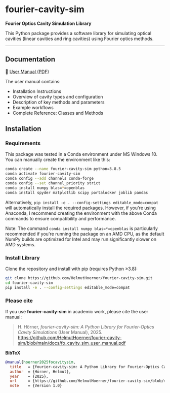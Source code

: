 # fourier-cavity-sim

**Fourier Optics Cavity Simulation Library**

This Python package provides a software library for simulating optical cavities (linear cavities and ring cavities) using Fourier optics methods. 

---

## Documentation

📄 [User Manual (PDF)](docs/fo_cavity_sim_user_manual.pdf)

The user manual contains:
- Installation Instructions
- Overview of cavity types and configuration
- Description of key methods and parameters
- Example workflows
- Complete Reference: Classes and Methods 

## Installation

### Requirements

This package was tested in a Conda environment under MS Windows 10. You can manually create the environment like this:

```bash
conda create --name fourier-cavity-sim python=3.8.5
conda activate fourier-cavity-sim
conda config --add channels conda-forge
conda config --set channel_priority strict
conda install numpy blas=*=openblas
conda install spyder matplotlib scipy portalocker joblib pandas
```
Alternatively, `pip install -e . --config-settings editable_mode=compat` will automatically install the required packages. However, if you're using Anaconda, I recommend creating the environment with the above Conda commands to ensure compatibility and performance. 

Note: The command `conda install numpy blas=*=openblas` is particularly recommended if you're running the package on an AMD CPU, as the default NumPy builds are optimized for Intel and may run significantly slower on AMD systems.

###  Install Library

Clone the repository and install with pip (requires Python ≥3.8):

```bash
git clone https://github.com/HelmutHoerner/fourier-cavity-sim.git
cd fourier-cavity-sim
pip install -e . --config-settings editable_mode=compat
```

### Please cite
If you use **fourier-cavity-sim** in academic work, please cite the user manual:

> H. Hörner, *fourier-cavity-sim: A Python Library for Fourier-Optics Cavity Simulations* (User Manual), 2025.  
> https://github.com/HelmutHoerner/fourier-cavity-sim/blob/main/docs/fo_cavity_sim_user_manual.pdf

**BibTeX**
```bibtex
@manual{hoerner2025focavitysim,
  title   = {fourier-cavity-sim: A Python Library for Fourier-Optics Cavity Simulations (User Manual)},
  author  = {Hörner, Helmut},
  year    = {2025},
  url     = {https://github.com/HelmutHoerner/fourier-cavity-sim/blob/main/docs/fo_cavity_sim_user_manual.pdf},
  note    = {Version 1.0}
